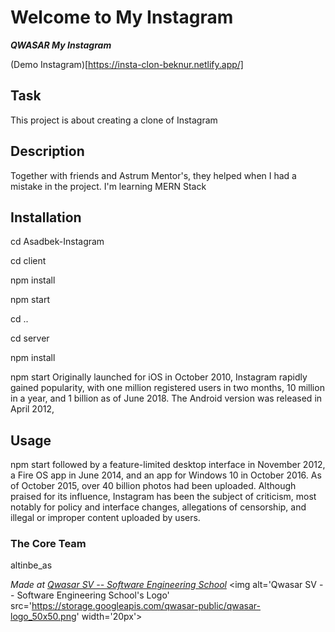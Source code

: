 # Welcome to My Instagram
***QWASAR My Instagram***

(Demo Instagram)[https://insta-clon-beknur.netlify.app/]

## Task
This project is about creating a clone of Instagram

## Description
Together with friends and Astrum Mentor's,
 they helped when I had a mistake in the project.
I'm learning MERN Stack


## Installation
cd Asadbek-Instagram 

cd client

npm install 

npm start

cd .. 

cd server

npm install 

npm start
Originally launched for iOS in October 2010,
 Instagram rapidly gained popularity,
  with one million registered users in two months,
   10 million in a year, and 1 billion as of June 2018.
    The Android version was released in April 2012, 
## Usage
npm start
followed by a feature-limited desktop interface in November 2012,
 a Fire OS app in June 2014, and an app for Windows 10 in October 2016.
  As of October 2015, over 40 billion photos had been uploaded. Although praised for its influence,
   Instagram has been the subject of criticism, most notably for policy and interface changes, allegations of censorship,
    and illegal or improper content uploaded by users.
### The Core Team
altinbe_as      

<span><i>Made at <a href='https://qwasar.io'>Qwasar SV -- Software Engineering School</a></i></span>
<span><img alt='Qwasar SV -- Software Engineering School's Logo' src='https://storage.googleapis.com/qwasar-public/qwasar-logo_50x50.png' width='20px'></span>
